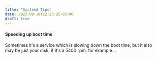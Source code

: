 ```yaml
---
title: "Systemd Tips"
date: 2023-08-18T12:23:25-03:00
draft: true
---
```


#### Speeding up boot time

Sometimes it's a service which is slowing down the boot time, but it also may be just your disk, if it's a 5400 rpm, for example...